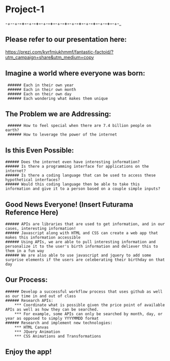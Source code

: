 # Project-1

_-+-_-+-__-+-__-+-__-+-__-+-__-+-__-+-__-+-__-+-__-+-__-+-__-+-__-+-__-+-__-+-_

## Please refer to our presentation here:
https://prezi.com/kyrfmjukhmmf/fantastic-factoid/?utm_campaign=share&utm_medium=copy

## Imagine a world where everyone was born:
     ###### Each in their own year
     ###### Each in their own month
     ###### Each on their own day
     ###### Each wondering what makes them unique

## The Problem we are Addressing:
     ###### How to feel special when there are 7.4 billion people on earth?
     ###### How to leverage the power of the internet 

## Is this Even Possible:
	###### Does the internet even have interesting information?
	###### Is there a programming interface for applications on the internet?
	###### Is there a coding language that can be used to access these hypothetical interfaces?
	###### Would this coding language then be able to take this information and give it to a person based on a couple simple inputs?

## Good News Everyone! (Insert Futurama Reference Here)
	###### APIs are libraries that are used to get information, and in our cases, interesting information!
	###### Javascript along with HTML and CSS can create a web app that makes this information accessible
	###### Using APIs, we are able to pull interesting information and personalize it to the user's birth information and deliever this to them in a fun way
	###### We are also able to use javascript and jquery to add some surprise elements if the users are celeberating their birthday on that day

## Our Process:
	###### Develop a successful workflow process that uses github as well as our time in and out of class
	###### Research APIs:
		*** Coordinate what is possible given the price point of available APIs as well as how they can be searched.
		*** For example, some APIs can only be searched by month, day, or year as opposed to simply YYYYMMDD format
	###### Research and implement new technologies:
		*** HTML Canvas
		*** JQuery Animation
		*** CSS Animations and Transformations

## Enjoy the app!